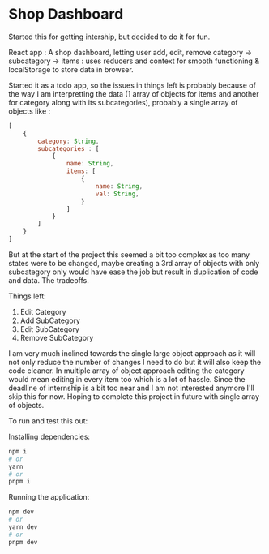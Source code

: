 # Shop Dashboard

Started this for getting intership, but decided to do it for fun.

React app : A shop dashboard, letting user add, edit, remove category -> subcategory -> items : uses reducers and context for smooth functioning & localStorage to store data in browser.

Started it as a todo app, so the issues in things left is probably because of the way I am interpretting the data (1 array of objects for items and another for category along with its subcategories), probably a single array of objects like :

```js
[
    {
        category: String,
        subcategories : [
            {
                name: String,
                items: [
                    {
                        name: String,
                        val: String,
                    }
                ]
            }
        ]
    }
]
```

But at the start of the project this seemed a bit too complex as too many states were to be changed, maybe creating a 3rd array of objects with only subcategory only would have ease the job but result in duplication of code and data. The tradeoffs.

Things left:

1) Edit Category
2) Add SubCategory
3) Edit SubCategory
4) Remove SubCategory

I am very much inclined towards the single large object approach as it will not only reduce the number of changes I need to do but it will also keep the code cleaner. In multiple array of object approach editing the category would mean editing in every item too which is a lot of hassle. Since the deadline of internship is a bit too near and I am not interested anymore I'll skip this for now. Hoping to complete this project in future with single array of objects.

To run and test this out:

Installing dependencies:

```bash
npm i
# or
yarn
# or
pnpm i
```

Running the application:

```bash
npm dev
# or
yarn dev
# or
pnpm dev
```
